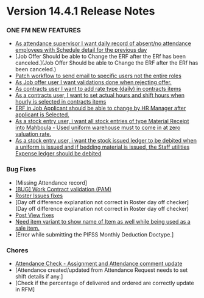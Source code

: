 # Version 14.4.1 Release Notes 

### ONE FM NEW FEATURES

- [As attendance supervisor I want daily record of absent/no attendance employees with Schedule detail for the previous day](https://github.com/ONE-F-M/One-FM/pull/2388)
- [Job Offer Should be able to Change the ERF after the ERf has been canceled.](Job Offer Should be able to Change the ERF after the ERf has been canceled.)
- [Patch workflow to send email to specific users not the entire roles](https://github.com/ONE-F-M/One-FM/pull/2431)
- [As Job offer user I want validations done when rejecting offer.](https://github.com/ONE-F-M/One-FM/pull/2437)
- [As contracts user I want to add rate type (daily) in contracts items ](https://github.com/ONE-F-M/One-FM/pull/2436)
- [As a contracts user, I want to set actual hours and shift hours when hourly is selected in contracts items](https://github.com/ONE-F-M/One-FM/pull/2433)
- [ERF in Job Applicant should be able to change by HR Manager after applicant is Selected.](https://github.com/ONE-F-M/One-FM/pull/2438)
- [As a stock entry user, i want all stock entries of type Material Receipt into Mahboula - Used uniform warehouse must to come in at zero valuation rate.](https://github.com/ONE-F-M/One-FM/pull/2426)
- [As a stock entry user, i want the stock issued ledger to be debited when a uniform is issued and if bedding material is issued, the Staff utilities Expense ledger should be debited](https://github.com/ONE-F-M/One-FM/pull/2434)
  

### Bug Fixes

- [Missing Attendance record]
- [[BUG] Work Contract validation (PAM)](https://github.com/ONE-F-M/One-FM/pull/2410)
- [Roster Issues fixes](https://github.com/ONE-F-M/One-FM/pull/2422)
- [Day off difference explanation not correct in Roster day off checker](Day off difference explanation not correct in Roster day off checker)
- [Post View fixes](https://github.com/ONE-F-M/One-FM/pull/2439)
- [Need item variant to show name of Item as well while being used as a sale item. ](https://github.com/ONE-F-M/One-FM/pull/2442)
- [Error while submitting the PIFSS Monthly Deduction Doctype.]
    

### Chores

  - [Attendance Check - Assignment and Attendance comment update](https://github.com/ONE-F-M/One-FM/pull/2424)
  - [Attendance created/updated from Attendance Request needs to set shift details if any.]
  - [Check if the percentage of delivered and ordered are correctly update in RFM]